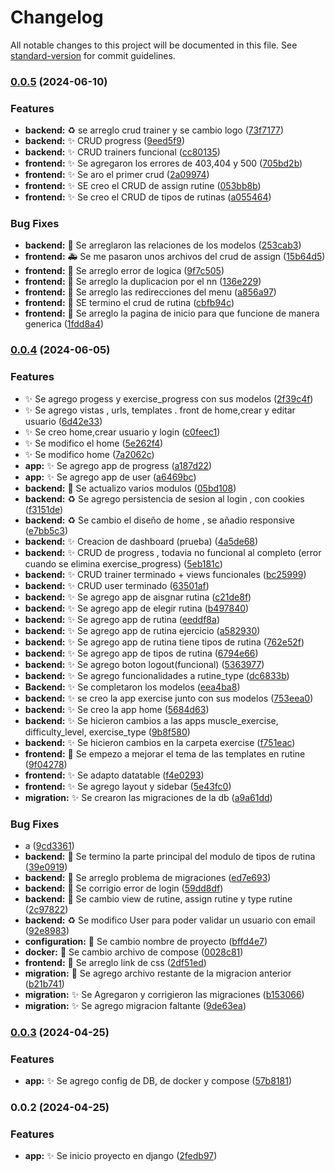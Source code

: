 # Changelog

All notable changes to this project will be documented in this file. See [standard-version](https://github.com/conventional-changelog/standard-version) for commit guidelines.

### [0.0.5](https://github.com/GiulianoPoeta99/tpi-gimnasio/compare/v0.0.4...v0.0.5) (2024-06-10)


### Features

* **backend:** :recycle: se arreglo crud trainer y se cambio logo ([73f7177](https://github.com/GiulianoPoeta99/tpi-gimnasio/commit/73f7177548e92384ae797ebebab5920c5bf8b2ff))
* **backend:** :sparkles: CRUD progress ([9eed5f9](https://github.com/GiulianoPoeta99/tpi-gimnasio/commit/9eed5f96d70ac5989730867c7a77df79c0f7c731))
* **backend:** :sparkles: CRUD trainers funcional ([cc80135](https://github.com/GiulianoPoeta99/tpi-gimnasio/commit/cc801358785b1d24be843f16f7447e3eb9e1f94c))
* **frontend:** :sparkles: Se agregaron los errores de 403,404 y 500 ([705bd2b](https://github.com/GiulianoPoeta99/tpi-gimnasio/commit/705bd2b2337ef5c7950e7b73b9ff7f39c9715a44))
* **frontend:** :sparkles: Se aro el primer crud ([2a09974](https://github.com/GiulianoPoeta99/tpi-gimnasio/commit/2a099740fe2757b5771252afaf77395f15e37e9a))
* **frontend:** :sparkles: SE creo el CRUD de assign rutine ([053bb8b](https://github.com/GiulianoPoeta99/tpi-gimnasio/commit/053bb8ba2c02500e8fccc8fac26718b885a41def))
* **frontend:** :sparkles: Se creo el CRUD de tipos de rutinas ([a055464](https://github.com/GiulianoPoeta99/tpi-gimnasio/commit/a055464bbdae558b32f9863b6f7982c731755828))


### Bug Fixes

* **backend:** :bug: Se arreglaron las relaciones de los modelos ([253cab3](https://github.com/GiulianoPoeta99/tpi-gimnasio/commit/253cab39a79bd6c072692aeed41fd934a088739c))
* **frontend:** :ambulance: Se me pasaron unos archivos del crud de assign ([15b64d5](https://github.com/GiulianoPoeta99/tpi-gimnasio/commit/15b64d58355ef7f9c793a4e7a952c40c25355928))
* **frontend:** :bug: Se arreglo error de logica ([9f7c505](https://github.com/GiulianoPoeta99/tpi-gimnasio/commit/9f7c505f00874eb247413ca62b97a6a82a0baa39))
* **frontend:** :bug: Se arreglo la duplicacion por el nn ([136e229](https://github.com/GiulianoPoeta99/tpi-gimnasio/commit/136e229538c10da8ed816adfe73b6659972495d4))
* **frontend:** :bug: Se arreglo las redirecciones del menu ([a856a97](https://github.com/GiulianoPoeta99/tpi-gimnasio/commit/a856a979647ea081e79e4ae598143c0ca0d05356))
* **frontend:** :bug: SE termino el crud de rutina ([cbfb94c](https://github.com/GiulianoPoeta99/tpi-gimnasio/commit/cbfb94c2bc37b1e1d621c5963d9c5646855de183))
* **frontend:** :lipstick: Se arreglo la pagina de inicio para que funcione de manera generica ([1fdd8a4](https://github.com/GiulianoPoeta99/tpi-gimnasio/commit/1fdd8a473259b1310ed65393cd998d9c2f67e996))

### [0.0.4](https://github.com/GiulianoPoeta99/tpi-gimnasio/compare/v0.0.3...v0.0.4) (2024-06-05)


### Features

* :sparkles: Se agrego progess y exercise_progress con sus modelos ([2f39c4f](https://github.com/GiulianoPoeta99/tpi-gimnasio/commit/2f39c4f78841db5fb865bfd770d8bc9d884b7769))
* :sparkles: Se agrego vistas , urls, templates . front de home,crear  y editar usuario ([6d42e33](https://github.com/GiulianoPoeta99/tpi-gimnasio/commit/6d42e33ca9af22e273e0e87410b8888281cd49f5))
* :sparkles: Se creo home,crear usuario y login ([c0feec1](https://github.com/GiulianoPoeta99/tpi-gimnasio/commit/c0feec14b27254518e2c1e0f387dd005db9eae56))
* :sparkles: Se modifico el home ([5e262f4](https://github.com/GiulianoPoeta99/tpi-gimnasio/commit/5e262f490fb8dfa08daa9f35a63ac551ea8cd00e))
* :sparkles: Se modifico home ([7a2062c](https://github.com/GiulianoPoeta99/tpi-gimnasio/commit/7a2062cdf1e65667fdbf49c4da02055dee87fdf3))
* **app:** :sparkles: Se agrego app de progress ([a187d22](https://github.com/GiulianoPoeta99/tpi-gimnasio/commit/a187d220086d4070ba43d7eff4cc10b1942af05c))
* **app:** :sparkles: Se agrego app de user ([a6469bc](https://github.com/GiulianoPoeta99/tpi-gimnasio/commit/a6469bc2578cec3ef49f4d4b71f4e2f879d64b97))
* **backend:** :construction: Se actualizo varios modulos ([05bd108](https://github.com/GiulianoPoeta99/tpi-gimnasio/commit/05bd108b4f73bc7712307788b78c121dc480a310))
* **backend:** :recycle: Se agrego persistencia de sesion al login , con cookies ([f3151de](https://github.com/GiulianoPoeta99/tpi-gimnasio/commit/f3151deba712386b4b0e150c3a00006b163bc532))
* **backend:** :recycle: Se cambio el diseño de home , se añadio responsive ([e7bb5c3](https://github.com/GiulianoPoeta99/tpi-gimnasio/commit/e7bb5c3f1d44f8b8ef9682ca30414b505eaca87e))
* **backend:** :sparkles: Creacion de dashboard (prueba) ([4a5de68](https://github.com/GiulianoPoeta99/tpi-gimnasio/commit/4a5de682cea77da36cf37dad67566ec6a859f725))
* **backend:** :sparkles: CRUD de progress , todavia no funcional al completo (error cuando se elimina exercise_progress) ([5eb181c](https://github.com/GiulianoPoeta99/tpi-gimnasio/commit/5eb181ca3fd5e32325bfbc1da211ab3dee88803f))
* **backend:** :sparkles: CRUD trainer terminado + views funcionales ([bc25999](https://github.com/GiulianoPoeta99/tpi-gimnasio/commit/bc259990d965e80b55f2eab16f1f620f2306fb5b))
* **backend:** :sparkles: CRUD user terminado ([63501af](https://github.com/GiulianoPoeta99/tpi-gimnasio/commit/63501af9d21978252c398d45fe3b0f0722688b4e))
* **backend:** :sparkles: Se agrego app de aisgnar rutina ([c21de8f](https://github.com/GiulianoPoeta99/tpi-gimnasio/commit/c21de8fa96bb2975786e6506166c2c16222d7cd4))
* **backend:** :sparkles: Se agrego app de elegir rutina ([b497840](https://github.com/GiulianoPoeta99/tpi-gimnasio/commit/b49784057bc63b9daf68f68da8595c9e7c72f16a))
* **backend:** :sparkles: Se agrego app de rutina ([eeddf8a](https://github.com/GiulianoPoeta99/tpi-gimnasio/commit/eeddf8a9b6eb6231fef1df5df9f51b27ec6c0062))
* **backend:** :sparkles: Se agrego app de rutina ejercicio ([a582930](https://github.com/GiulianoPoeta99/tpi-gimnasio/commit/a582930a033ccc56610894e5d07f5d2bbf169013))
* **backend:** :sparkles: Se agrego app de rutina tiene tipos de rutina ([762e52f](https://github.com/GiulianoPoeta99/tpi-gimnasio/commit/762e52f1495a01080402c0ccd8dcb1d9e1f8be5d))
* **backend:** :sparkles: Se agrego app de tipos de rutina ([6794e66](https://github.com/GiulianoPoeta99/tpi-gimnasio/commit/6794e6675389b59cb6b59d418bc7e13b51f39af0))
* **backend:** :sparkles: Se agrego boton logout(funcional) ([5363977](https://github.com/GiulianoPoeta99/tpi-gimnasio/commit/5363977cd64afaccb9d0d86e34a7b04c50d0a2f0))
* **backend:** :sparkles: Se agrego funcionalidades a rutine_type ([dc6833b](https://github.com/GiulianoPoeta99/tpi-gimnasio/commit/dc6833b9823c6e6b113e9fbef58daf50db25e3ee))
* **Backend:** :sparkles: Se completaron los modelos ([eea4ba8](https://github.com/GiulianoPoeta99/tpi-gimnasio/commit/eea4ba85f770e95a69a49e44a1a1c4dcd375cd2c))
* **backend:** :sparkles: se creo la app exercise junto con sus modelos ([753eea0](https://github.com/GiulianoPoeta99/tpi-gimnasio/commit/753eea06f10b85e3b26b4a1f0fb9c8cfd50eec3c))
* **backend:** :sparkles: Se creo la app home ([5684d63](https://github.com/GiulianoPoeta99/tpi-gimnasio/commit/5684d63f2839bb6d7b7aa1f4a9a3b9679852ebb9))
* **backend:** :sparkles: Se hicieron cambios a las apps muscle_exercise, difficulty_level, exercise_type ([9b8f580](https://github.com/GiulianoPoeta99/tpi-gimnasio/commit/9b8f5808ff4f1f7a54717e5cb62f0a183602d66a))
* **backend:** :sparkles: Se hicieron cambios en la carpeta exercise ([f751eac](https://github.com/GiulianoPoeta99/tpi-gimnasio/commit/f751eacc55357aa7700f62b51be519ea06b6e0ca))
* **frontend:** :lipstick: Se empezo a mejorar el tema de las templates en rutine ([9f04278](https://github.com/GiulianoPoeta99/tpi-gimnasio/commit/9f04278e88f522ec5926694803398ab5b510c08c))
* **frontend:** :sparkles: Se adapto datatable ([f4e0293](https://github.com/GiulianoPoeta99/tpi-gimnasio/commit/f4e02930dd94dfc6c02cb4d7d04e8340364d4cae))
* **frontend:** :sparkles: Se agrego layout y sidebar ([5e43fc0](https://github.com/GiulianoPoeta99/tpi-gimnasio/commit/5e43fc0ad390d4e8ebe3e29c64374b7373fdefb0))
* **migration:** :sparkles: Se crearon las migraciones de la db ([a9a61dd](https://github.com/GiulianoPoeta99/tpi-gimnasio/commit/a9a61dd630ee79fd4db822840c5315c7d1f213eb))


### Bug Fixes

* a ([9cd3361](https://github.com/GiulianoPoeta99/tpi-gimnasio/commit/9cd33612ec8e22fa1716120d6b2674ba88eea55e))
* **backend:** :art: Se termino la parte principal del modulo de tipos de rutina ([39e0919](https://github.com/GiulianoPoeta99/tpi-gimnasio/commit/39e0919f582fa441fe159b09046ccab7799dd655))
* **backend:** :bug: Se arreglo problema de migraciones ([ed7e693](https://github.com/GiulianoPoeta99/tpi-gimnasio/commit/ed7e69308a12353aea2caec7fd20fe70bb187d1b))
* **backend:** :bug: Se corrigio error de login ([59dd8df](https://github.com/GiulianoPoeta99/tpi-gimnasio/commit/59dd8dfd0248f8954db576047a5f81ee0e77fb19))
* **backend:** :construction: Se cambio view de rutine, assign rutine y type rutine ([2c97822](https://github.com/GiulianoPoeta99/tpi-gimnasio/commit/2c97822b53b6b529022e894d3b8aaf1c5bc563b0))
* **backend:** :recycle: Se modifico User para poder validar un usuario con email ([92e8983](https://github.com/GiulianoPoeta99/tpi-gimnasio/commit/92e89831b84a8e2f6a482b00a39f409305f1a3a0))
* **configuration:** :memo: Se cambio nombre de proyecto ([bffd4e7](https://github.com/GiulianoPoeta99/tpi-gimnasio/commit/bffd4e7f9365bea0083ef0519b213945cf162adf))
* **docker:** :wrench: Se cambio archivo de compose ([0028c81](https://github.com/GiulianoPoeta99/tpi-gimnasio/commit/0028c810bf24bb3d4f236fbd583c6c29f2f67c59))
* **frontend:** :bug: Se arreglo link de css ([2df51ed](https://github.com/GiulianoPoeta99/tpi-gimnasio/commit/2df51ed8a1c29ec141ef071bb093e6b4f67b4b18))
* **migration:** :bug: Se agrego archivo restante de la migracion anterior ([b21b741](https://github.com/GiulianoPoeta99/tpi-gimnasio/commit/b21b741e962f621a5b5e692592a686880a76a41c))
* **migration:** :sparkles: Se Agregaron y corrigieron las migraciones ([b153066](https://github.com/GiulianoPoeta99/tpi-gimnasio/commit/b1530669c40a004a2da103dc62d8dc9558f6f713))
* **migration:** :sparkles: Se agrego migracion faltante ([9de63ea](https://github.com/GiulianoPoeta99/tpi-gimnasio/commit/9de63ea2d9397ccb7c65334357556b6d7bcea35d))

### [0.0.3](https://github.com/GiulianoPoeta99/tpi-gimnasio/compare/v0.0.2...v0.0.3) (2024-04-25)


### Features

* **app:** :sparkles: Se agrego config de DB, de docker y compose ([57b8181](https://github.com/GiulianoPoeta99/tpi-gimnasio/commit/57b8181d26d9f2d9829c5e991e89f3746f86b487))

### 0.0.2 (2024-04-25)


### Features

* **app:** :sparkles: Se inicio proyecto en django ([2fedb97](https://github.com/GiulianoPoeta99/tpi-gimnasio/commit/2fedb970094f768414ffa069f1368aae99715c8d))
